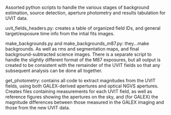 Assorted python scripts to handle the various stages of background estimation, source detection, aperture photometry and results tabulation for UVIT data.

uvit_fields_headers.py: creates a table of organized field IDs, and general target/exposure time info from the intial fits images.

make_backgrounds.py and make_backgrounds_m87.py: they...make backgrounds. As well as rms and segmentation maps, and final background-subtracted science images. There is a separate script to handle the slightly different format of the M87 exposures, but all output is created to be consistent with the remainder of the UVIT fields so that any subsequent analysis can be done all together.

get_photometry: contains all code to extract magnitudes from the UVIT fields, using both GALEX-derived apertures and optical NGVS apertures. Creates files containing measurements for each UVIT field, as well as reference figures showing the apertures on the sky, and (for GALEX) the magnitude differences between those measured in the GALEX imaging and those from the new UVIT data.
